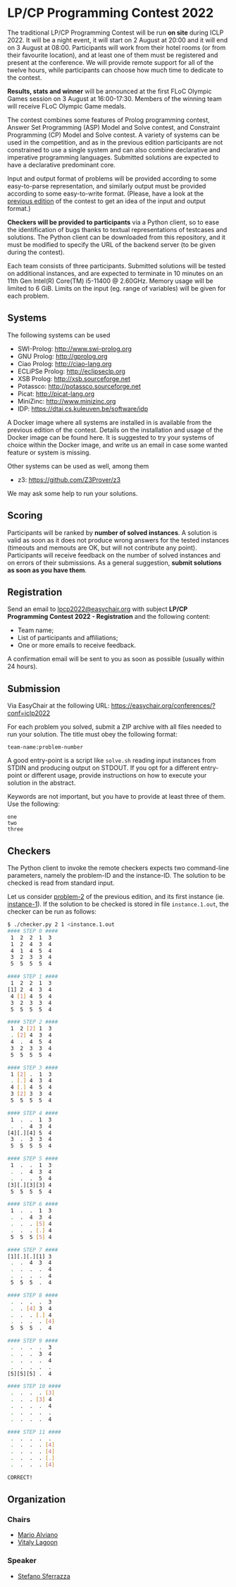 # LP/CP Programming Contest 2022

The traditional LP/CP Programming Contest will be run **on site** during ICLP 2022.
It will be a night event, it will start on 2 August at 20:00 and it will end on 3 August at 08:00.
Participants will work from their hotel rooms (or from their favourite location), and at least one of them must be registered and present at the conference.
We will provide remote support for all of the twelve hours, while participants can choose how much time to dedicate to the contest.

**Results, stats and winner** will be announced at the first FLoC Olympic Games session on 3 August at 16:00-17:30.
Members of the winning team will receive FLoC Olympic Game medals.

The contest combines some features of Prolog programming contest, Answer Set Programming (ASP) Model and Solve contest, and Constraint Programming (CP) Model and Solve contest.
A variety of systems can be used in the competition, and as in the previous edition participants are not constrained to use a single system and can also combine declarative and imperative programming languages.
Submitted solutions are expected to have a declarative predominant core.

Input and output format of problems will be provided according to some easy-to-parse representation, and similarly output must be provided according to some easy-to-write format.
(Please, have a look at the [previous edition](https://github.com/alviano/lpcp-contest-2021) of the contest to get an idea of the input and output format.)

**Checkers will be provided to participants** via a Python client, so to ease the identification of bugs thanks to textual representations of testcases and solutions.
The Python client can be downloaded from this repository, and it must be modified to specify the URL of the backend server (to be given during the contest).

Each team consists of three participants.
Submitted solutions will be tested on additional instances, and are expected to terminate in 10 minutes on an 11th Gen Intel(R) Core(TM) i5-11400 @ 2.60GHz.
Memory usage will be limited to 6 GiB.
Limits on the input (eg. range of variables) will be given for each problem.



## Systems

The following systems can be used 

* SWI-Prolog: http://www.swi-prolog.org
* GNU Prolog: http://gprolog.org
* Ciao Prolog: http://ciao-lang.org
* ECLiPSe Prolog: http://eclipseclp.org
* XSB Prolog: http://xsb.sourceforge.net
* Potassco: http://potassco.sourceforge.net
* Picat: http://picat-lang.org
* MiniZinc: http://www.minizinc.org
* IDP: https://dtai.cs.kuleuven.be/software/idp

A Docker image where all systems are installed in is available from the previous edition of the contest. Details on the installation and usage of the Docker image can be found here.
It is suggested to try your systems of choice within the Docker image, and write us an email in case some wanted feature or system is missing.

Other systems can be used as well, among them

* z3: https://github.com/Z3Prover/z3

We may ask some help to run your solutions.


## Scoring

Participants will be ranked by **number of solved instances**.
A solution is valid as soon as it does not produce wrong answers for the tested instances (timeouts and memouts are OK, but will not contribute any point).
Participants will receive feedback on the number of solved instances and on errors of their submissions.
As a general suggestion, **submit solutions as soon as you have them**.


## Registration

Send an email to lpcp2022@easychair.org with subject **LP/CP Programming Contest 2022 - Registration** and the following content:

* Team name;
* List of participants and affiliations;
* One or more emails to receive feedback.

A confirmation email will be sent to you as soon as possible (usually within 24 hours).



## Submission

Via EasyChair at the following URL: https://easychair.org/conferences/?conf=iclp2022

For each problem you solved, submit a ZIP archive with all files needed to run your solution.
The title must obey the following format:

```
team-name:problem-number
```

A good entry-point is a script like `solve.sh` reading input instances from STDIN and producing output on STDOUT.
If you opt for a different entry-point or different usage, provide instructions on how to execute your solution in the abstract.

Keywords are not important, but you have to provide at least three of them. Use the following:

```
one
two
three
```


## Checkers

The Python client to invoke the remote checkers expects two command-line parameters, namely the problem-ID and the instance-ID.
The solution to be checked is read from standard input.

Let us consider [problem-2](https://github.com/alviano/lpcp-contest-2021/tree/main/problem-2) of the previous edition, and its first instance (ie. [instance-1](https://github.com/alviano/lpcp-contest-2021/blob/main/problem-2/instance.1.in)).
If the solution to be checked is stored in file `instance.1.out`, the checker can be run as follows:
```bash
$ ./checker.py 2 1 <instance.1.out
#### STEP 0 ####
 1  2  2  1  3 
 1  2  4  3  4 
 4  1  4  5  4 
 3  2  3  3  4 
 5  5  5  5  4 

#### STEP 1 ####
 1  2  2  1  3 
[1] 2  4  3  4 
 4 [1] 4  5  4 
 3  2  3  3  4 
 5  5  5  5  4 

#### STEP 2 ####
 1  2 [2] 1  3 
 . [2] 4  3  4 
 4  .  4  5  4 
 3  2  3  3  4 
 5  5  5  5  4 

#### STEP 3 ####
 1 [2] .  1  3 
 . [.] 4  3  4 
 4 [.] 4  5  4 
 3 [2] 3  3  4 
 5  5  5  5  4 

#### STEP 4 ####
 1  .  .  1  3 
 .  .  4  3  4 
[4][.][4] 5  4 
 3  .  3  3  4 
 5  5  5  5  4 

#### STEP 5 ####
 1  .  .  1  3 
 .  .  4  3  4 
 .  .  .  5  4 
[3][.][3][3] 4 
 5  5  5  5  4 

#### STEP 6 ####
 1  .  .  1  3 
 .  .  4  3  4 
 .  .  . [5] 4 
 .  .  . [.] 4 
 5  5  5 [5] 4 

#### STEP 7 ####
[1][.][.][1] 3 
 .  .  4  3  4 
 .  .  .  .  4 
 .  .  .  .  4 
 5  5  5  .  4 

#### STEP 8 ####
 .  .  .  .  3 
 .  . [4] 3  4 
 .  .  . [.] 4 
 .  .  .  . [4]
 5  5  5  .  4 

#### STEP 9 ####
 .  .  .  .  3 
 .  .  .  3  4 
 .  .  .  .  4 
 .  .  .  .  . 
[5][5][5] .  4 

#### STEP 10 ####
 .  .  .  . [3]
 .  .  . [3] 4 
 .  .  .  .  4 
 .  .  .  .  . 
 .  .  .  .  4 

#### STEP 11 ####
 .  .  .  .  . 
 .  .  .  . [4]
 .  .  .  . [4]
 .  .  .  . [.]
 .  .  .  . [4]

CORRECT!
```


## Organization

### Chairs
- [Mario Alviano](https://alviano.net)
- [Vitaly Lagoon](https://linkedin.com/in/lagoonv)

### Speaker
- [Stefano Sferrazza](https://www.cs.ox.ac.uk/people/stefano.sferrazza/)
